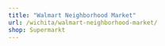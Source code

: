 ```yaml
---
title: "Walmart Neighborhood Market"
url: /wichita/walmart-neighborhood-market/
shop: Supermarkt
---
```

